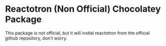 ﻿# Reactotron (Non Official) Chocolatey Package

This package is not official, but it will instlal reactotron from the official github repository, don't worry.